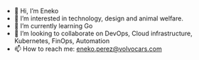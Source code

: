 - 👋 Hi, I’m Eneko
- 👀 I’m interested in technology, design and animal welfare. 
- 🌱 I’m currently learning Go
- 💞️ I’m looking to collaborate on DevOps, Cloud infrastructure, Kubernetes, FinOps, Automation
- 📫 How to reach me: eneko.perez@volvocars.com

<!---
eperezvcc/eperezvcc is a ✨ special ✨ repository because its `README.md` (this file) appears on your GitHub profile.
You can click the Preview link to take a look at your changes.
--->
